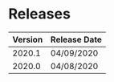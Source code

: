 # Releases

 | Version | Release Date |
 | ------- | ------------ |
 | 2020.1 | 04/09/2020 |
 | 2020.0 | 04/08/2020 |
